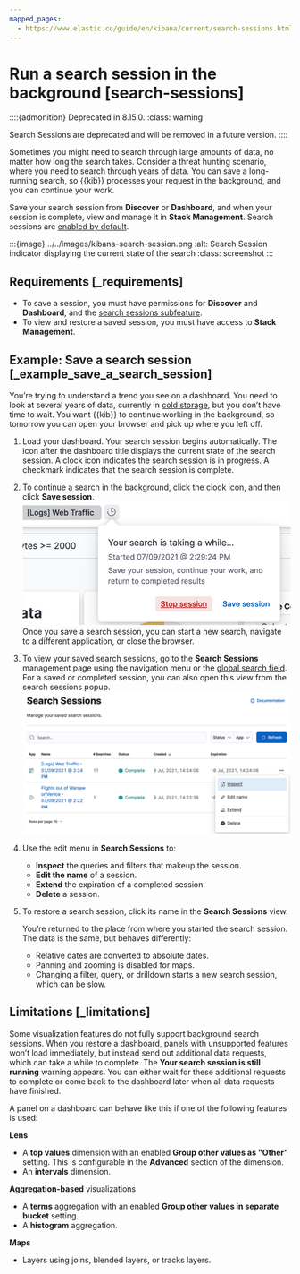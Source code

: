 ```yaml
---
mapped_pages:
  - https://www.elastic.co/guide/en/kibana/current/search-sessions.html
---
```


# Run a search session in the background [search-sessions]

::::{admonition} Deprecated in 8.15.0.
:class: warning

Search Sessions are deprecated and will be removed in a future version.
::::


Sometimes you might need to search through large amounts of data, no matter how long the search takes. Consider a threat hunting scenario, where you need to search through years of data. You can save a long-running search, so {{kib}} processes your request in the background, and you can continue your work.

Save your search session from **Discover** or **Dashboard**, and when your session is complete, view and manage it in **Stack Management**. Search sessions are [enabled by default](https://www.elastic.co/guide/en/kibana/current/search-session-settings-kb.html).

:::{image} ../../images/kibana-search-session.png
:alt: Search Session indicator displaying the current state of the search
:class: screenshot
:::


## Requirements [_requirements]

* To save a session, you must have permissions for **Discover** and **Dashboard**, and the [search sessions subfeature](../../deploy-manage/users-roles/cluster-or-deployment-auth/kibana-privileges.md#kibana-feature-privileges).
* To view and restore a saved session, you must have access to **Stack Management**.


## Example: Save a search session [_example_save_a_search_session]

You’re trying to understand a trend you see on a dashboard. You need to look at several years of data, currently in [cold storage](../../manage-data/lifecycle/data-tiers.md#cold-tier), but you don’t have time to wait. You want {{kib}} to continue working in the background, so tomorrow you can open your browser and pick up where you left off.

1. Load your dashboard.
   Your search session begins automatically. The icon after the dashboard title displays the current state of the search session. A clock icon indicates the search session is in progress. A checkmark indicates that the search session is complete.

2. To continue a search in the background, click the clock icon, and then click **Save session**.
   ![Search Session indicator displaying the current state of the search](../../images/kibana-search-session-awhile.png "title =50%")
   Once you save a search session, you can start a new search, navigate to a different application, or close the browser.

3. To view your saved search sessions, go to the **Search Sessions** management page using the navigation menu or the [global search field](../../get-started/the-stack.md#kibana-navigation-search). For a saved or completed session, you can also open this view from the search sessions popup.
   ![Search Sessions management view with actions for inspecting](../../images/kibana-search-sessions-menu.png "")

4. Use the edit menu in **Search Sessions** to:

    * **Inspect** the queries and filters that makeup the session.
    * **Edit the name** of a session.
    * **Extend** the expiration of a completed session.
    * **Delete** a session.

5. To restore a search session, click its name in the **Search Sessions** view.

    You’re returned to the place from where you started the search session. The data is the same, but behaves differently:

    * Relative dates are converted to absolute dates.
    * Panning and zooming is disabled for maps.
    * Changing a filter, query, or drilldown starts a new search session, which can be slow.



## Limitations [_limitations]

Some visualization features do not fully support background search sessions. When you restore a dashboard, panels with unsupported features won’t load immediately, but instead send out additional data requests, which can take a while to complete. The **Your search session is still running** warning appears. You can either wait for these additional requests to complete or come back to the dashboard later when all data requests have finished.

A panel on a dashboard can behave like this if one of the following features is used:

**Lens**

* A **top values** dimension with an enabled **Group other values as "Other"** setting. This is configurable in the **Advanced** section of the dimension.
* An **intervals** dimension.

**Aggregation-based** visualizations

* A **terms** aggregation with an enabled **Group other values in separate bucket** setting.
* A **histogram** aggregation.

**Maps**

* Layers using joins, blended layers, or tracks layers.

